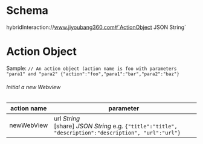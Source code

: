# Schema
hybridInteraction://www.jiyoubang360.com#`ActionObject JSON String`
# Action Object
Sample:
`
// An action object (action name is foo with parameters "para1" and "para2"
{"action":"foo","para1":"bar","para2":"baz"}
`
###### Initial a new Webview
action name| parameter
--- | ---
newWebView |  url *String*<br>[share] *JSON String* e.g. `{"title":"title", "description":"description", "url":"url"}`
